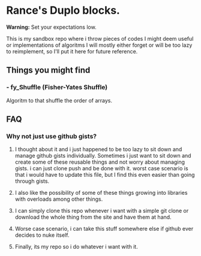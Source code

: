 # Rance's Duplo blocks.

**Warning:** Set your expectations low.

This is my sandbox repo where i throw pieces of codes I might deem useful or implementations of algoritms I will mostly either forget or will be too lazy to reimplement, so I'll put it here for future reference.

## Things you might find

### - fy_Shuffle (Fisher-Yates Shuffle)
Algoritm to that shuffle the order of arrays.

## FAQ

### Why not just use github gists?
1. I thought about it and i just happened to be too lazy to sit down and manage github gists individually. Sometimes i just want to sit down and create some of these reusable things and not worry about managing gists. i can just clone push and be done with it. worst case scenario is that i would have to update this file, but I find this even easier than going through gists.

2. I also like the possibility of some of these things growing into libraries with overloads among other things.

3. I can simply clone this repo whenever i want with a simple git clone or download the whole thing from the site and have them at hand.

4. Worse case scenario, i can take this stuff somewhere else if github ever decides to nuke itself.

5. Finally, its my repo so i do whatever i want with it.
